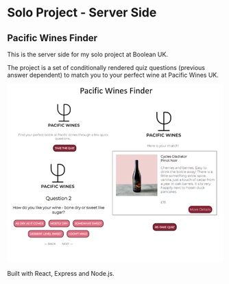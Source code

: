 # Solo Project - Server Side

## Pacific Wines Finder

This is the server side for my solo project at Boolean UK. 

The project is a set of conditionally rendered quiz questions (previous answer dependent) to match you to your perfect wine at Pacific Wines UK. 

![User Interface](./pw-readme.PNG)

Built with React, Express and Node.js. 